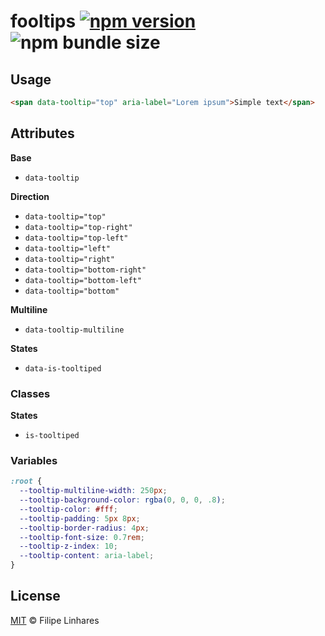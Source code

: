 # fooltips [![npm version](https://img.shields.io/npm/v/fooltips.svg)](https://www.npmjs.com/package/fooltips) ![npm bundle size](https://img.shields.io/bundlephobia/minzip/fooltips)

## Usage

```html
<span data-tooltip="top" aria-label="Lorem ipsum">Simple text</span>
```

## Attributes

**Base**
- `data-tooltip`

**Direction**
- `data-tooltip="top"`
- `data-tooltip="top-right"`
- `data-tooltip="top-left"`
- `data-tooltip="left"`
- `data-tooltip="right"`
- `data-tooltip="bottom-right"`
- `data-tooltip="bottom-left"`
- `data-tooltip="bottom"`

**Multiline**
- `data-tooltip-multiline`

**States**
- `data-is-tooltiped`

### Classes
**States**
- `is-tooltiped`

### Variables
```css
:root {
  --tooltip-multiline-width: 250px;
  --tooltip-background-color: rgba(0, 0, 0, .8);
  --tooltip-color: #fff;
  --tooltip-padding: 5px 8px;
  --tooltip-border-radius: 4px;
  --tooltip-font-size: 0.7rem;
  --tooltip-z-index: 10;
  --tooltip-content: aria-label;
}
```

## License

[MIT](LICENSE.md) © Filipe Linhares
